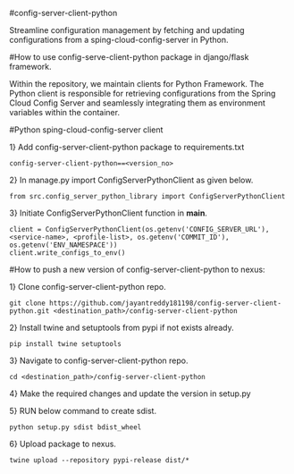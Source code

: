 #config-server-client-python

Streamline configuration management by fetching and updating configurations from a sping-cloud-config-server in Python.

#How to use config-serve-client-python package in django/flask framework.

Within the repository, we maintain clients for Python Framework. The Python client is responsible for retrieving configurations from the Spring Cloud Config Server and seamlessly integrating them as environment variables within the container.


#Python sping-cloud-config-server client

1} Add config-server-client-python package to requirements.txt
```
config-server-client-python==<version_no>
```
2} In manage.py import ConfigServerPythonClient as given below.
```
from src.config_server_python_library import ConfigServerPythonClient
```
3} Initiate ConfigServerPythonClient function in __main__. 
```
client = ConfigServerPythonClient(os.getenv('CONFIG_SERVER_URL'), <service-name>, <profile-list>, os.getenv('COMMIT_ID'), os.getenv('ENV_NAMESPACE'))
client.write_configs_to_env()
```


#How to push a new version of config-server-client-python to nexus:

1} Clone config-server-client-python repo.

```
git clone https://github.com/jayantreddy181198/config-server-client-python.git <destination_path>/config-server-client-python
```

2} Install twine and setuptools from pypi if not exists already.
```
pip install twine setuptools
```

3} Navigate to config-server-client-python repo.
```
cd <destination_path>/config-server-client-python
```

4} Make the required changes and update the version in setup.py

5} RUN below command to create sdist.
```
python setup.py sdist bdist_wheel
```

6} Upload package to nexus.
```
twine upload --repository pypi-release dist/*
```